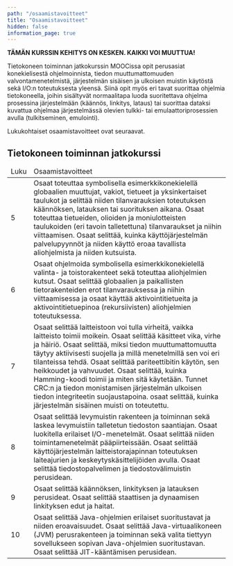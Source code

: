 ```yaml
---
path: "/osaamistavoitteet"
title: "Osaamistavoitteet"
hidden: false
information_page: true
---
```



**TÄMÄN KURSSIN KEHITYS ON KESKEN. KAIKKI VOI MUUTTUA!**

Tietokoneen toiminnan jatkokurssin MOOCissa opit perusasiat konekielisestä ohjelmoinnista, tiedon muuttumattomuuden valvontamenetelmistä, järjestelmän sisäisen ja ulkoisen muistin käytöstä sekä I/O:n toteutuksesta yleensä. Siinä opit myös eri tavat suorittaa ohjelmia tietokoneella, joihin sisältyvät normaalitapa luoda suoritettava ohjelma prosessina järjestelmään (käännös, linkitys, lataus) tai suorittaa dataksi kuvattua ohjelmaa järjestelmässä olevien tulkki- tai emulaattoriprosessien avulla (tulkitseminen, emulointi). 

Lukukohtaiset osaamistavoitteet ovat seuraavat.

## Tietokoneen toiminnan jatkokurssi

<table>
    <thead>
    <tr>
        <td>Luku</td>
        <td>Osaamistavoitteet</td>
    </tr>
    </thead>
    <tbody>
    <tr>
        <td>5</td>
        <td>
Osaat toteuttaa symbolisella esimerkkikonekielellä globaalien muuttujat, vakiot, tietueet ja yksinkertaiset taulukot ja selittää niiden tilanvarauksien toteutuksen käännöksen, latauksen tai suorituksen aikana. Osaat toteuttaa tietueiden, olioiden ja moniulotteisten taulukoiden (eri tavoin talletettuna) tilanvaraukset ja niihin viittaamisen. Osaat selittää, kuinka käyttöjärjestelmän palvelupyynnöt ja niiden käyttö eroaa tavallista aliohjelmista ja niiden kutsuista.
        </td>
    </tr>
    <tr>
        <td>6</td>
        <td>
Osaat ohjelmoida symbolisella esimerkkikonekielellä valinta- ja toistorakenteet sekä toteuttaa aliohjelmien kutsut. Osaat selittää globaalien ja paikallisten tietorakenteiden erot tilanvarauksessa ja niihin viittaamisessa ja osaat käyttää aktivointitietueita ja aktivointitietuepinoa (rekursiivisten) aliohjelmien toteutuksessa.
        </td>
    </tr>
    <tr>
        <td>7</td>
        <td>
Osaat selittää laitteistoon voi tulla virheitä, vaikka laitteisto toimii moikein. Osaat selittää käsitteet vika, virhe ja häiriö.  Osaat selittää, miksi tiedon muuttumattomuutta täytyy aktiivisesti suojella ja millä menetelmillä sen voi eri tilanteissa tehdä. Osaat selittää pariteettibitin käytön, sen heikkoudet ja vahvuudet. Osaat selittää, kuinka Hamming-koodi toimii ja miten sitä käytetään. Tunnet CRC:n ja tiedon monistamisen järjestelmän ulkoisen tiedon integriteetin suojaustapoina. osaat selittää, kuinka järjestelmän sisäinen muisti on toteutettu.
        </td>
    </tr>
    <tr>
        <td>8</td>
        <td>
Osaat selittää levymuistin rakenteen ja toiminnan sekä laskea levymuistiin talletetun tiedoston saantiajan. Osaat luokitella erilaiset I/O-menetelmät. Osaat selittää niiden toimintamenetelmät pääpiirteissään. Osaat selittää käyttöjärjestelmän laitteistorajapinnan toteutuksen laiteajurien ja keskeytyskäsittelijöiden avulla.  Osaat selittää tiedostopalvelimen ja tiedostovälimuistin perusidean.
        </td>
    </tr>    <tr>
        <td>9</td>
        <td>
Osaat selittää käännöksen, linkityksen ja latauksen perusideat. Osaat selittää staattisen ja dynaamisen linkityksen edut ja haitat.
        </td>
    </tr>
    <tr>
        <td>10</td>
        <td>
Osaat selittää Java-ohjelmien erilaiset suoritustavat ja niiden eroavaisuudet. Osaat selittää Java-virtuaalikoneen (JVM) perusrakenteen ja toiminnan sekä valita tiettyyn sovellukseen sopivan Java-ohjelmien suoritustavan. Osaat selittää JIT-kääntämisen perusidean.
        </td>
    </tr>
    </tbody>
</table>

